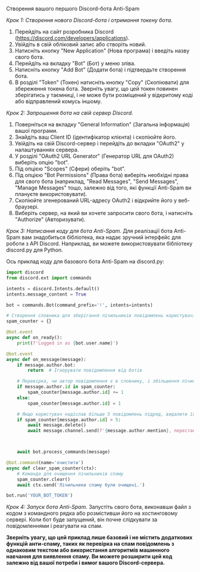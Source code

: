 Створення вашого першого Discord-бота Anti-Spam


*Крок 1: Створення нового Discord-бота і отримання токену бота.*
1. Перейдіть на сайт розробника Discord (https://discord.com/developers/applications).
2. Увійдіть в свій обліковий запис або створіть новий.
3. Натисніть кнопку "New Application" (Нова програма) і введіть назву свого бота.
4. Перейдіть на вкладку "Bot" (Бот) у меню зліва.
5. Натисніть кнопку "Add Bot" (Додати бота) і підтвердьте створення бота.
6. В розділі "Token" (Токен) натисніть кнопку "Copy" (Скопіювати) для збереження токена бота. Зверніть увагу, що цей токен повинен зберігатись у таємниці, і не може бути розміщений у відкритому коді або відправлений комусь іншому.

*Крок 2: Запрошення бота на свій сервер Discord.*
1. Поверніться на вкладку "General Information" (Загальна інформація) вашої програми.
2. Знайдіть ваш Client ID (ідентифікатор клієнта) і скопіюйте його.
3. Увійдіть на свій Discord-сервер і перейдіть до вкладки "OAuth2" у налаштуваннях сервера.
4. У розділі "OAuth2 URL Generator" (Генератор URL для OAuth2) виберіть опцію "bot".
5. Під опцією "Scopes" (Сфери) оберіть "bot".
6. Під опцією "Bot Permissions" (Права бота) виберіть необхідні права для свого бота (наприклад, "Read Messages", "Send Messages", "Manage Messages" тощо, залежно від того, які функції Anti-Spam ви плануєте використовувати).
7. Скопіюйте згенерований URL-адресу OAuth2 і відкрийте його у веб-браузері.
8. Виберіть сервер, на який ви хочете запросити свого бота, і натисніть "Authorize" (Авторизувати).

*Крок 3: Написання коду для бота Anti-Spam.*
Для реалізації бота Anti-Spam вам знадобиться бібліотека, яка надає зручний інтерфейс для роботи з API Discord. Наприклад, ви можете використовувати бібліотеку discord.py для Python.

Ось приклад коду для базового бота Anti-Spam на discord.py:

```python
import discord
from discord.ext import commands

intents = discord.Intents.default()
intents.message_content = True

bot = commands.Bot(command_prefix='!', intents=intents)

# Створення словника для зберігання лічильників повідомлень користувачів
spam_counter = {}

@bot.event
async def on_ready():
    print(f'Logged in as {bot.user.name}')

@bot.event
async def on_message(message):
    if message.author.bot:
        return  # Ігнорувати повідомлення від ботів

    # Перевірка, чи автор повідомлення є в словнику, і збільшення лічильника на 1
    if message.author.id in spam_counter:
        spam_counter[message.author.id] += 1
    else:
        spam_counter[message.author.id] = 1

    # Якщо користувач надіслав більше 5 повідомлень підряд, видалити їх
    if spam_counter[message.author.id] > 5:
        await message.delete()
        await message.channel.send(f'{message.author.mention}, перестаньте спамити!')



    await bot.process_commands(message)

@bot.command(name='очистити')
async def clear_spam_counter(ctx):
    # Команда для очищення лічильників спаму
    spam_counter.clear()
    await ctx.send('Лічильники спаму були очищені.')

bot.run('YOUR_BOT_TOKEN')
```

*Крок 4: Запуск бота Anti-Spam.*
Запустіть свого бота, виконавши файл з кодом з командного рядка або розмістивши його на хостинговому сервері. Коли бот буде запущений, він почне слідкувати за повідомленнями і реагувати на спам.

**Зверніть увагу, що цей приклад лише базовий і не містить додаткових функцій анти-спаму, таких як перевірка на спам повідомлень з однаковим текстом або використання алгоритмів машинного навчання для виявлення спаму. Ви можете розширити цей код залежно від вашої потреби і вимог вашого Discord-сервера.**
